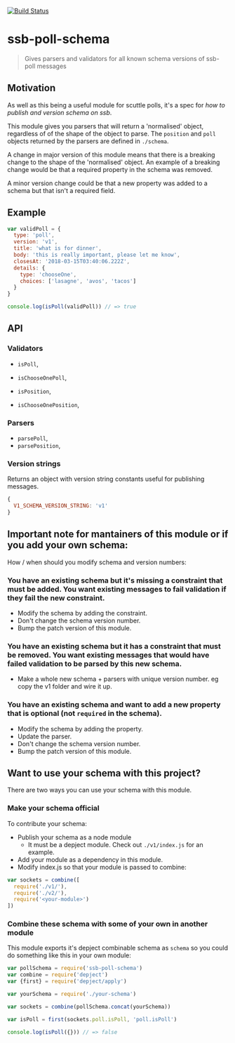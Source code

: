 [![Build Status](https://travis-ci.org/ssbc/ssb-poll-schema.svg?branch=master)](https://travis-ci.org/ssbc/ssb-poll-schema)

# ssb-poll-schema

> Gives parsers and validators for all known schema versions of ssb-poll messages

## Motivation

As well as this being a useful module for scuttle polls, it's a spec for _how to publish and version schema on ssb_.

This module gives you parsers that will return a 'normalised' object, regardless of of the shape of the object to parse.
The `position` and `poll` objects returned by the parsers are defined in `./schema`.

A change in major version of this module means that there is a breaking change to the shape of the 'normalised' object.
An example of a breaking change would be that a required property in the schema was removed. 

A minor version change could be that a new property was added to a schema but that isn't a required field. 

## Example

```js
var validPoll = {
  type: 'poll',
  version: 'v1',
  title: 'what is for dinner',
  body: 'this is really important, please let me know',
  closesAt: '2018-03-15T03:40:06.222Z',
  details: {
    type: 'chooseOne',
    choices: ['lasagne', 'avos', 'tacos']
  }
}

console.log(isPoll(validPoll)) // => true
```

## API

### Validators

- `isPoll`,
- `isChooseOnePoll`,

- `isPosition`,
- `isChooseOnePosition`,

### Parsers

- `parsePoll`,
- `parsePosition`,

### Version strings

Returns an object with version string constants useful for publishing messages.

```js
{
  V1_SCHEMA_VERSION_STRING: 'v1'
}
```
## Important note for mantainers of this module or if you add your own schema:

How / when should you modify schema and version numbers:

### You have an existing schema but it's missing a constraint that must be added. You want existing messages to fail validation if they fail the new constraint.

- Modify the schema by adding the constraint. 
- Don't change the schema version number. 
- Bump the patch version of this module.

### You have an existing schema but it has a constraint that must be removed. You want existing messages that would have failed validation to be parsed by this new schema.

- Make a whole new schema + parsers with unique version number. eg copy the v1 folder and wire it up. 

### You have an existing schema and want to add a new property that is optional (not `required` in the schema).

- Modify the schema by adding the property. 
- Update the parser. 
- Don't change the schema version number. 
- Bump the patch version of this module.

## Want to use your schema with this project? 

There are two ways you can use your schema with this module. 

### Make your schema official

To contribute your schema:

- Publish your schema as a node module
  - It must be a depject module. Check out `./v1/index.js` for an example. 
- Add your module as a dependency in this module. 
- Modify index.js so that your module is passed to combine:

```js
var sockets = combine([
  require('./v1/'),
  require('./v2/'),
  require('<your-module>') 
])
```

### Combine these schema with some of your own in another module

This module exports it's depject combinable schema as `schema` so you could do something like this in your own module:

```js
var pollSchema = require('ssb-poll-schema')
var combine = require('depject')
var {first} = require('depject/apply')

var yourSchema = require('./your-schema')

var sockets = combine(pollSchema.concat(yourSchema)) 

var isPoll = first(sockets.poll.isPoll, 'poll.isPoll')

console.log(isPoll({})) // => false
```


